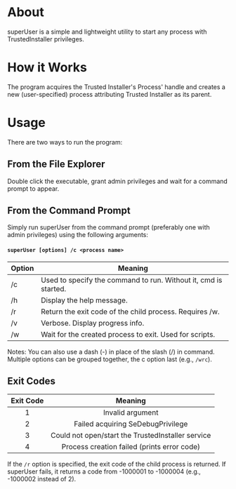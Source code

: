 # About
superUser is a simple and lightweight utility to start any process with TrustedInstaller privileges.

# How it Works
The program acquires the Trusted Installer's Process' handle and creates a new (user-specified) process attributing Trusted Installer as its parent.

# Usage
There are two ways to run the program:

## From the File Explorer
Double click the executable, grant admin privileges and wait for a command prompt to appear.

## From the Command Prompt
Simply run superUser from the command prompt (preferably one with admin privileges) using the following arguments:

#### ```superUser [options] /c <process name>```
|  Option |  Meaning                                                        |
|---------|-----------------------------------------------------------------|
| /c      | Used to specify the command to run. Without it, cmd is started. |
| /h      | Display the help message.                                       |
| /r      | Return the exit code of the child process. Requires /w.         |
| /v      | Verbose. Display progress info.                                 |
| /w      | Wait for the created process to exit. Used for scripts.         |

Notes: You can also use a dash (-) in place of the slash (/) in command.  
Multiple options can be grouped together, the c option last (e.g., `/wrc`).

## Exit Codes
| Exit Code |                      Meaning                      |
|:---------:|:-------------------------------------------------:|
|     1     | Invalid argument                                  |
|     2     | Failed acquiring SeDebugPrivilege                 |
|     3     | Could not open/start the TrustedInstaller service |
|     4     | Process creation failed (prints error code)       |

If the `/r` option is specified, the exit code of the child process is returned.
If superUser fails, it returns a code from -1000001 to -1000004 (e.g., -1000002 instead of 2).
